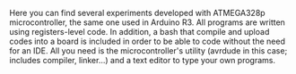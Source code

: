 Here you can find several experiments developed with ATMEGA328p microcontroller, the same one used in Arduino R3. All programs are written using registers-level code. In addition, a bash that compile and upload codes into a board is included in order to be able to code without the need for an IDE. All you need is the microcontroller's utility (avrdude in this case; includes compiler, linker...) and a text editor to type your own programs.
